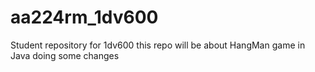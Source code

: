 # aa224rm_1dv600
Student repository for 1dv600
this repo will be about HangMan game in Java
doing some changes

